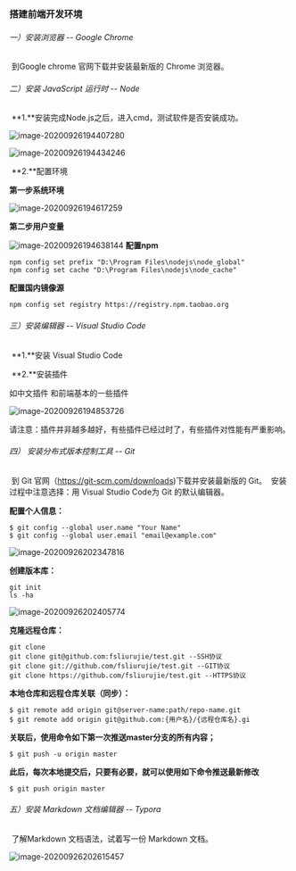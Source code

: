 ### 											搭建前端开发环境

###### 一）安装浏览器 -- Google Chrome
​           到Google chrome 官网下载并安装最新版的 Chrome 浏览器。

###### 二）安装 JavaScript 运行时 -- Node

​			**1.**安装完成Node.js之后，进入cmd，测试软件是否安装成功。

![image-20200926194407280](C:\Users\李佳\AppData\Roaming\Typora\typora-user-images\image-20200926194407280.png)



![image-20200926194434246](C:\Users\李佳\AppData\Roaming\Typora\typora-user-images\image-20200926194434246.png)

​		**2.**配置环境

**第一步系统环境**

![image-20200926194617259](C:\Users\李佳\AppData\Roaming\Typora\typora-user-images\image-20200926194617259.png)

**第二步用户变量**

![image-20200926194638144](C:\Users\李佳\AppData\Roaming\Typora\typora-user-images\image-20200926194638144.png)
**配置npm**

```
npm config set prefix "D:\Program Files\nodejs\node_global"
npm config set cache "D:\Program Files\nodejs\node_cache"
```

**配置国内镜像源**

```
npm config set registry https://registry.npm.taobao.org
```



###### 三）安装编辑器 -- Visual Studio Code

​		**1.**安装 Visual Studio Code

​		**2.**安装插件

如中文插件 和前端基本的一些插件

![image-20200926194853726](C:\Users\李佳\AppData\Roaming\Typora\typora-user-images\image-20200926194853726.png)

请注意：插件并非越多越好，有些插件已经过时了，有些插件对性能有严重影响。

###### 四） 安装分布式版本控制工具 -- Git

​		到 Git 官网（https://git-scm.com/downloads)下载并安装最新版的 Git。
​	安装过程中注意选择：用 Visual Studio Code为 Git 的默认编辑器。

**配置个人信息：**

```
$ git config --global user.name "Your Name"
$ git config --global user.email "email@example.com"
```

![image-20200926202347816](C:/Users/李佳/AppData/Roaming/Typora/typora-user-images/image-20200926202347816.png)

**创建版本库：**

```
git init
ls -ha
```

![image-20200926202405774](C:/Users/李佳/AppData/Roaming/Typora/typora-user-images/image-20200926202405774.png)

**克隆远程仓库：**

```
git clone
git clone git@github.com:fsliurujie/test.git --SSH协议
git clone git://github.com/fsliurujie/test.git --GIT协议
git clone https://github.com/fsliurujie/test.git --HTTPS协议
```

**本地仓库和远程仓库关联（同步）：**

```
$ git remote add origin git@server-name:path/repo-name.git
$ git remote add origin git@github.com:{用户名}/{远程仓库名}.gi
```

**关联后，使用命令如下第一次推送master分支的所有内容；**

```
$ git push -u origin master
```

**此后，每次本地提交后，只要有必要，就可以使用如下命令推送最新修改**

```
$ git push origin master
```

###### 五）安装 Markdown 文档编辑器 -- Typora

​		了解Markdown 文档语法，试着写一份 Markdown 文档。

![image-20200926202615457](C:/Users/李佳/AppData/Roaming/Typora/typora-user-images/image-20200926202615457.png)
